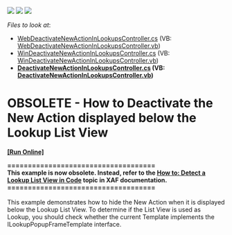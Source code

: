 <!-- default badges list -->
![](https://img.shields.io/endpoint?url=https://codecentral.devexpress.com/api/v1/VersionRange/134576125/12.2.4%2B)
[![](https://img.shields.io/badge/Open_in_DevExpress_Support_Center-FF7200?style=flat-square&logo=DevExpress&logoColor=white)](https://supportcenter.devexpress.com/ticket/details/E228)
[![](https://img.shields.io/badge/📖_How_to_use_DevExpress_Examples-e9f6fc?style=flat-square)](https://docs.devexpress.com/GeneralInformation/403183)
<!-- default badges end -->
<!-- default file list -->
*Files to look at*:

* [WebDeactivateNewActionInLookupsController.cs](./CS/RemoveNewButtonInLookups.Module.Web/WebDeactivateNewActionInLookupsController.cs) (VB: [WebDeactivateNewActionInLookupsController.vb](./VB/RemoveNewButtonInLookups.Module.Web/WebDeactivateNewActionInLookupsController.vb))
* [WinDeactivateNewActionInLookupsController.cs](./CS/RemoveNewButtonInLookups.Module.Win/WinDeactivateNewActionInLookupsController.cs) (VB: [WinDeactivateNewActionInLookupsController.vb](./VB/RemoveNewButtonInLookups.Module.Win/WinDeactivateNewActionInLookupsController.vb))
* **[DeactivateNewActionInLookupsController.cs](./CS/RemoveNewButtonInLookups.Module/DeactivateNewActionInLookupsController.cs) (VB: [DeactivateNewActionInLookupsController.vb](./VB/RemoveNewButtonInLookups.Module/DeactivateNewActionInLookupsController.vb))**
<!-- default file list end -->
# OBSOLETE - How to Deactivate the New Action displayed below the Lookup List View
<!-- run online -->
**[[Run Online]](https://codecentral.devexpress.com/e228)**
<!-- run online end -->


<p><strong>====================================</strong><br><strong>This example is now obsolete. Instead, refer to the <a href="http://documentation.devexpress.com/#Xaf/CustomDocument2908">How to: Detect a Lookup List View in Code</a> topic in XAF documentation.</strong><br><strong>====================================</strong><br><br>This example demonstrates how to hide the New Action when it is displayed below the Lookup List View. To determine if the List View is used as Lookup, you should check whether the current Template implements the ILookupPopupFrameTemplate interface. </p>
<p> </p>

<br/>


